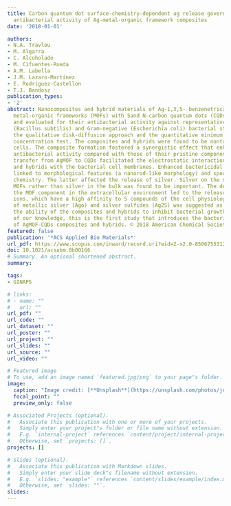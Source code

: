 ```yaml
---
title: Carbon quantum dot surface-chemistry-dependent ag release governs the high
  antibacterial activity of Ag-metal-organic framework composites
date: '2018-01-01'

authors:
- N.A. Travlou
- M. Algarra
- C. Alcoholado
- M. Cifuentes-Rueda
- A.M. Labella
- J.M. Lazaro-Martínez
- E. Rodríguez-Castellon
- T.J. Bandosz
publication_types:
- '2'
abstract: Nanocomposites and hybrid materials of Ag-1,3,5- benzenetricarboxylic acid
  metal-organic frameworks (MOFs) with Sand N-carbon quantum dots (CQDs) were synthesized
  and evaluated for their antibacterial activity against representative Gram-positive
  (Bacillus subtilis) and Gram-negative (Escherichia coli) bacterial strains using
  the qualitative disk-diffusion approach and the quantitative minimum inhibitory
  concentration test. The composites and hybrids were found to be nontoxic to living
  cells. The composite formation fostered a synergistic effect that enhanced their
  antibacterial activity compared with those of their pristine components. Charge
  transfer from AgMOF to CQDs facilitated the electrostatic interactions of the composites
  and hybrids with the bacterial cell membranes. Enhanced bactericidal activity was
  linked to morphological features (a nanorod-like morphology) and specific surface
  chemistry. The latter affected the release of silver. Silver on the surface of the
  MOFs rather than silver in the bulk was found to be important. The destruction of
  the MOF component in the extracellular environment led to the release of silver
  ions, which have a high affinity to S compounds of the cell physiology. The formation
  of metallic silver (Ago) and silver sulfides (Ag2S) was suggested as essential for
  the ability of the composites and hybrids to inhibit bacterial growth. To the best
  of our knowledge, this is the first study that introduces the bactericidal effect
  of AgMOF-CQDs composites and hybrids. © 2018 American Chemical Society.
featured: false
publication: '*ACS Applied Bio Materials*'
url_pdf: https://www.scopus.com/inward/record.uri?eid=2-s2.0-85067553125&doi=10.1021%2facsabm.8b00166&partnerID=40&md5=8479b57b50baeb5497f48687c9bfd09a
doi: 10.1021/acsabm.8b00166
# Summary. An optional shortened abstract.
summary: 

tags:
- GINAPS

# links:
# - name: ""
#   url: ""
url_pdf: ""
url_code: ""
url_dataset: ""
url_poster: ""
url_project: ""
url_slides: ""
url_source: ""
url_video: ""

# Featured image
# To use, add an image named `featured.jpg/png` to your page"s folder. 
image:
  caption: "Image credit: [**Unsplash**](https://unsplash.com/photos/jdD8gXaTZsc)"
  focal_point: ""
  preview_only: false

# Associated Projects (optional).
#   Associate this publication with one or more of your projects.
#   Simply enter your project"s folder or file name without extension.
#   E.g. `internal-project` references `content/project/internal-project/index.md`.
#   Otherwise, set `projects: []`.
projects: []

# Slides (optional).
#   Associate this publication with Markdown slides.
#   Simply enter your slide deck"s filename without extension.
#   E.g. `slides: "example"` references `content/slides/example/index.md`.
#   Otherwise, set `slides: ""`.
slides:
---
```


